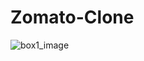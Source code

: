 # Zomato-Clone
![box1_image](https://github.com/user-attachments/assets/9d9309d4-121f-4c5f-9da7-5629e6aacf43)
